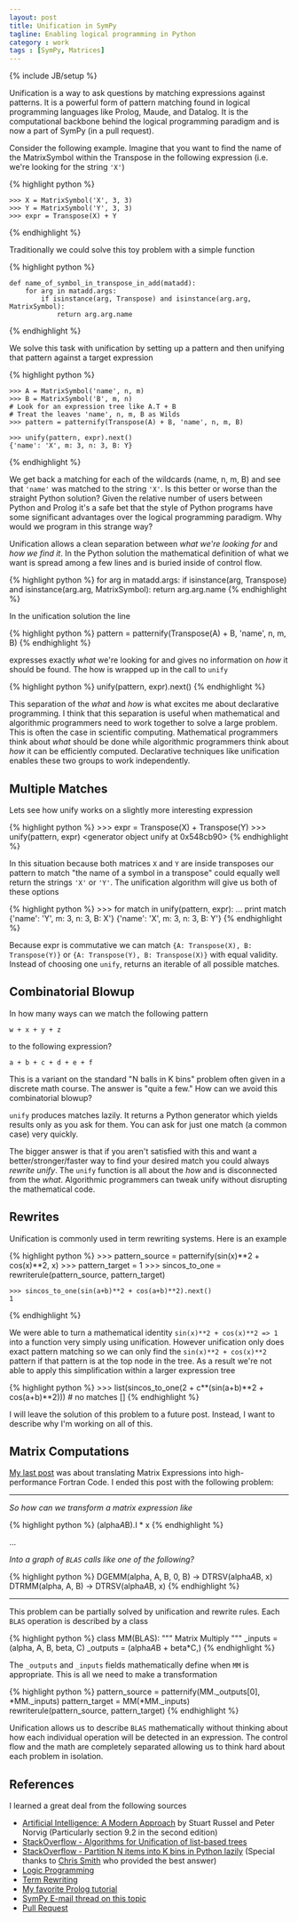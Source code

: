 ```yaml
---
layout: post
title: Unification in SymPy
tagline: Enabling logical programming in Python
category : work 
tags : [SymPy, Matrices]
---
```

{% include JB/setup %}

Unification is a way to ask questions by matching expressions against patterns. It is a powerful form of pattern matching found in logical programming languages like Prolog, Maude, and Datalog. It is the computational backbone behind the logical programming paradigm and is now a part of SymPy (in a pull request).

Consider the following example. Imagine that you want to find the name of the MatrixSymbol within the Transpose in the following expression (i.e. we're looking for the string `'X'`)

{% highlight python %}


    >>> X = MatrixSymbol('X', 3, 3)
    >>> Y = MatrixSymbol('Y', 3, 3)
    >>> expr = Transpose(X) + Y

{% endhighlight %}

Traditionally we could solve this toy problem with a simple function

{% highlight python %}

    def name_of_symbol_in_transpose_in_add(matadd):
        for arg in matadd.args:
            if isinstance(arg, Transpose) and isinstance(arg.arg, MatrixSymbol):
                return arg.arg.name

{% endhighlight %}

We solve this task with unification by setting up a pattern and then unifying that pattern against a target expression

{% highlight python %}

    >>> A = MatrixSymbol('name', n, m)
    >>> B = MatrixSymbol('B', m, n)
    # Look for an expression tree like A.T + B
    # Treat the leaves 'name', n, m, B as Wilds
    >>> pattern = patternify(Transpose(A) + B, 'name', n, m, B)

    >>> unify(pattern, expr).next()
    {'name': 'X', m: 3, n: 3, B: Y}

{% endhighlight %}

We get back a matching for each of the wildcards (name, n, m, B) and see that `'name'` was matched to the string `'X'`. Is this better or worse than the straight Python solution? Given the relative number of users between Python and Prolog it's a safe bet that the style of Python programs have some significant advantages over the logical programming paradigm. Why would we program in this strange way?

Unification allows a clean separation between *what we're looking for* and *how we find it*. In the Python solution the mathematical definition of what we want is spread among a few lines and is buried inside of control flow. 

{% highlight python %}
    for arg in matadd.args:
        if isinstance(arg, Transpose) and isinstance(arg.arg, MatrixSymbol):
            return arg.arg.name
{% endhighlight %}

In the unification solution the line 

{% highlight python %}
    pattern = patternify(Transpose(A) + B, 'name', n, m, B)
{% endhighlight %}

expresses exactly *what* we're looking for and gives no information on *how* it should be found. The how is wrapped up in the call to `unify`

{% highlight python %}
    unify(pattern, expr).next()
{% endhighlight %}

This separation of the *what* and *how* is what excites me about declarative programming. I think that this separation is useful when mathematical and algorithmic programmers need to work together to solve a large problem. This is often the case in scientific computing. Mathematical programmers think about *what* should be done while algorithmic programmers think about *how* it can be efficiently computed. Declarative techniques like unification enables these two groups to work independently.

Multiple Matches
----------------

Lets see how unify works on a slightly more interesting expression

{% highlight python %}
    >>> expr = Transpose(X) + Transpose(Y)
    >>> unify(pattern, expr)
    <generator object unify at 0x548cb90>
{% endhighlight %}

In this situation because both matrices `X` and `Y` are inside transposes our pattern to match "the name of a symbol in a transpose" could equally well return the strings `'X'` or `'Y'`. The unification algorithm will give us both of these options

{% highlight python %}
    >>> for match in unify(pattern, expr): 
    ...    print match
    {'name': 'Y', m: 3, n: 3, B: X'}
    {'name': 'X', m: 3, n: 3, B: Y'}
{% endhighlight %}

Because expr is commutative we can match `{A: Transpose(X), B: Transpose(Y)}` or `{A: Transpose(Y), B: Transpose(X)}` with equal validity. Instead of choosing one `unify`, returns an iterable of all possible matches.

Combinatorial Blowup
--------------------

In how many ways can we match the following pattern

    w + x + y + z

to the following expression?

    a + b + c + d + e + f

This is a variant on the standard "N balls in K bins" problem often given in a discrete math course. The answer is "quite a few." How can we avoid this combinatorial blowup?

`unify` produces matches lazily. It returns a Python generator which yields results only as you ask for them. You can ask for just one match (a common case) very quickly.

The bigger answer is that if you aren't satisfied with this and want a better/stronger/faster way to find your desired match you could always *rewrite unify*. The `unify` function is all about the *how* and is disconnected from the *what*. Algorithmic programmers can tweak unify without disrupting the mathematical code.

Rewrites
--------

Unification is commonly used in term rewriting systems. Here is an example

{% highlight python %}
    >>> pattern_source = patternify(sin(x)**2 + cos(x)**2, x)
    >>> pattern_target = 1
    >>> sincos_to_one = rewriterule(pattern_source, pattern_target)

    >>> sincos_to_one(sin(a+b)**2 + cos(a+b)**2).next()
    1
{% endhighlight %}

We were able to turn a mathematical identity `sin(x)**2 + cos(x)**2 => 1` into a function very simply using unification. However unification only does exact pattern matching so we can only find the `sin(x)**2 + cos(x)**2` pattern if that pattern is at the top node in the tree. As a result we're not able to apply this simplification within a larger expression tree


{% highlight python %}
    >>> list(sincos_to_one(2 + c**(sin(a+b)**2 + cos(a+b)**2))) # no matches
    []
{% endhighlight %}

I will leave the solution of this problem to a future post. Instead, I want to describe why I'm working on all of this. 

Matrix Computations
-------------------

[My last post](http://matthewrocklin.com/blog/work/2012/10/29/Matrix-Computations/) was about translating Matrix Expressions into high-performance Fortran Code. I ended this post with the following problem:


* * * * * * * * * * * * * * * * * * * * * * * * * * * * * * * * * * * * 

*So how can we transform a matrix expression like*
    
{% highlight python %}
    (alpha*A*B).I * x
{% endhighlight %}

...

*Into a graph of `BLAS` calls like one of the following?*

{% highlight python %}
    DGEMM(alpha, A, B, 0, B) -> DTRSV(alpha*A*B, x)
    DTRMM(alpha, A, B)       -> DTRSV(alpha*A*B, x)
{% endhighlight %}

* * * * * * * * * * * * * * * * * * * * * * * * * * * * * * * * * * * * 

This problem can be partially solved by unification and rewrite rules. Each `BLAS` operation is described by a class

{% highlight python %}
class MM(BLAS):
    """ Matrix Multiply """
    _inputs   = (alpha, A, B, beta, C)
    _outputs  = (alpha*A*B + beta*C,)
{% endhighlight %}

The `_outputs` and `_inputs` fields mathematically define when `MM` is appropriate. This is all we need to make a transformation

{% highlight python %}
    pattern_source = patternify(MM._outputs[0], *MM._inputs)
    pattern_target = MM(*MM._inputs)
    rewriterule(pattern_source, pattern_target)
{% endhighlight %}

Unification allows us to describe `BLAS` mathematically without thinking about
how each individual operation will be detected in an expression. The control
flow and the math are completely separated allowing us to think hard about each
problem in isolation.

References
----------

I learned a great deal from the following sources

*   [Artificial Intelligence: A Modern Approach](http://aima.cs.berkeley.edu/) by Stuart Russel and Peter Norvig (Particularly section 9.2 in the second edition)
*   [StackOverflow - Algorithms for Unification of list-based trees](http://stackoverflow.com/questions/13092092/algorithms-for-unification-of-list-based-trees)
*   [StackOverflow - Partition N items into K bins in Python lazily](http://stackoverflow.com/questions/13131491/partition-n-items-into-k-bins-in-python-lazily) (Special thanks to [Chris Smith](https://github.com/smichr) who provided the best answer)
*   [Logic Programming](http://en.wikipedia.org/wiki/Logic_programming)
*   [Term Rewriting](http://en.wikipedia.org/wiki/Term_rewriting)
*   [My favorite Prolog tutorial](http://www.learnprolognow.org/)
*   [SymPy E-mail thread on this topic](http://goo.gl/ZqVHJ)
*   [Pull Request](https://github.com/sympy/sympy/pull/1633)
